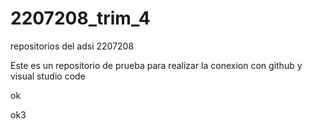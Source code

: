 # 2207208_trim_4
repositorios del adsi 2207208

Este es un repositorio de prueba para realizar la conexion con github y visual studio code


ok


ok3
